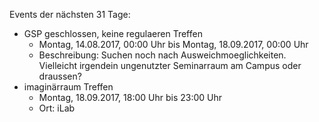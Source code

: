 Events der nächsten 31 Tage:

- GSP geschlossen, keine regulaeren Treffen
  - Montag, 14.08.2017, 00:00 Uhr bis Montag, 18.09.2017, 00:00 Uhr
  - Beschreibung: Suchen noch nach Ausweichmoeglichkeiten. Vielleicht irgendein ungenutzter Seminarraum am Campus oder draussen?
- imaginärraum Treffen
  - Montag, 18.09.2017, 18:00 Uhr bis 23:00 Uhr
  - Ort: iLab
